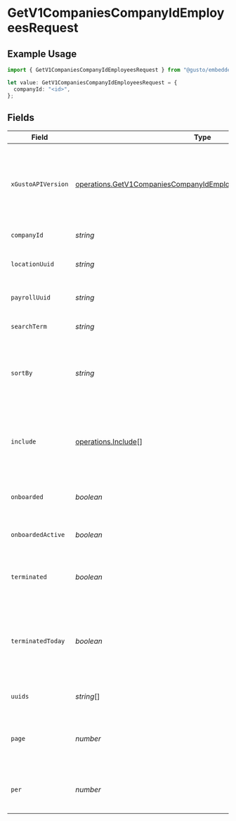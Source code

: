 # GetV1CompaniesCompanyIdEmployeesRequest

## Example Usage

```typescript
import { GetV1CompaniesCompanyIdEmployeesRequest } from "@gusto/embedded-api/models/operations/getv1companiescompanyidemployees.js";

let value: GetV1CompaniesCompanyIdEmployeesRequest = {
  companyId: "<id>",
};
```

## Fields

| Field                                                                                                                                                                                                                        | Type                                                                                                                                                                                                                         | Required                                                                                                                                                                                                                     | Description                                                                                                                                                                                                                  |
| ---------------------------------------------------------------------------------------------------------------------------------------------------------------------------------------------------------------------------- | ---------------------------------------------------------------------------------------------------------------------------------------------------------------------------------------------------------------------------- | ---------------------------------------------------------------------------------------------------------------------------------------------------------------------------------------------------------------------------- | ---------------------------------------------------------------------------------------------------------------------------------------------------------------------------------------------------------------------------- |
| `xGustoAPIVersion`                                                                                                                                                                                                           | [operations.GetV1CompaniesCompanyIdEmployeesHeaderXGustoAPIVersion](../../models/operations/getv1companiescompanyidemployeesheaderxgustoapiversion.md)                                                                       | :heavy_minus_sign:                                                                                                                                                                                                           | Determines the date-based API version associated with your API call. If none is provided, your application's [minimum API version](https://docs.gusto.com/embedded-payroll/docs/api-versioning#minimum-api-version) is used. |
| `companyId`                                                                                                                                                                                                                  | *string*                                                                                                                                                                                                                     | :heavy_check_mark:                                                                                                                                                                                                           | The UUID of the company                                                                                                                                                                                                      |
| `locationUuid`                                                                                                                                                                                                               | *string*                                                                                                                                                                                                                     | :heavy_minus_sign:                                                                                                                                                                                                           | Filter employees by a specific primary work location                                                                                                                                                                         |
| `payrollUuid`                                                                                                                                                                                                                | *string*                                                                                                                                                                                                                     | :heavy_minus_sign:                                                                                                                                                                                                           | Filter employees by a specific payroll                                                                                                                                                                                       |
| `searchTerm`                                                                                                                                                                                                                 | *string*                                                                                                                                                                                                                     | :heavy_minus_sign:                                                                                                                                                                                                           | A string to search for in the object's names                                                                                                                                                                                 |
| `sortBy`                                                                                                                                                                                                                     | *string*                                                                                                                                                                                                                     | :heavy_minus_sign:                                                                                                                                                                                                           | Sort employees by field. Cannot be used with search_term. Options: created_at, name, onboarding_status                                                                                                                       |
| `include`                                                                                                                                                                                                                    | [operations.Include](../../models/operations/include.md)[]                                                                                                                                                                   | :heavy_minus_sign:                                                                                                                                                                                                           | Include the requested attribute(s) in each employee response. Multiple options are comma separated.                                                                                                                          |
| `onboarded`                                                                                                                                                                                                                  | *boolean*                                                                                                                                                                                                                    | :heavy_minus_sign:                                                                                                                                                                                                           | Filters employees by those who have completed onboarding                                                                                                                                                                     |
| `onboardedActive`                                                                                                                                                                                                            | *boolean*                                                                                                                                                                                                                    | :heavy_minus_sign:                                                                                                                                                                                                           | Filters employees who are ready to work (onboarded AND active today)                                                                                                                                                         |
| `terminated`                                                                                                                                                                                                                 | *boolean*                                                                                                                                                                                                                    | :heavy_minus_sign:                                                                                                                                                                                                           | Filters employees by those who have been or are scheduled to be terminated                                                                                                                                                   |
| `terminatedToday`                                                                                                                                                                                                            | *boolean*                                                                                                                                                                                                                    | :heavy_minus_sign:                                                                                                                                                                                                           | Filters employees by those who have been terminated and whose termination is in effect today (excludes active and scheduled to be terminated)                                                                                |
| `uuids`                                                                                                                                                                                                                      | *string*[]                                                                                                                                                                                                                   | :heavy_minus_sign:                                                                                                                                                                                                           | Optional subset of employees to fetch.                                                                                                                                                                                       |
| `page`                                                                                                                                                                                                                       | *number*                                                                                                                                                                                                                     | :heavy_minus_sign:                                                                                                                                                                                                           | The page that is requested. When unspecified, will load all objects unless endpoint forces pagination.                                                                                                                       |
| `per`                                                                                                                                                                                                                        | *number*                                                                                                                                                                                                                     | :heavy_minus_sign:                                                                                                                                                                                                           | Number of objects per page. For majority of endpoints will default to 25                                                                                                                                                     |